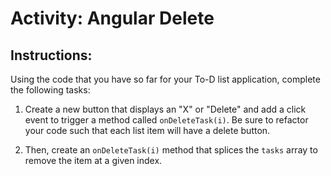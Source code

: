 # Activity: Angular Delete

## Instructions:

Using the code that you have so far for your To-D list application, complete the following tasks:

1. Create a new button that displays an "X" or "Delete" and add a click event to trigger a method called `onDeleteTask(i)`. Be sure to refactor your code such that each list item will have a delete button.

1. Then, create an `onDeleteTask(i)` method that splices the `tasks` array to remove the item at a given index.